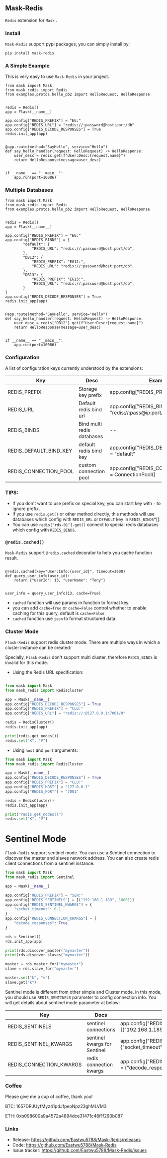 ## Mask-Redis

`Redis` extension for `Mask` .

### Install

`Mask-Redis` support pypi packages, you can simply install by:

```
pip install mask-redis
```

### A Simple Example

This is very easy to use `Mask-Redis` in your project.

```
from mask import Mask
from mask_redis import Redis
from examples.protos.hello_pb2 import HelloRequest, HelloResponse


redis = Redis()
app = Flask(__name__)

app.config["REDIS_PREFIX"] = "EG:"
app.config["REDIS_URL"] = "redis://:password@host:port/db"
app.config["REDIS_DECODE_RESPONSES"] = True
redis.init_app(app)


@app.route(method="SayHello", service="Hello")
def say_hello_handler(request: HelloRequest) -> HelloResponse:
    user_desc = redis.get(f"User:Desc:{request.name}")
    return HelloResponse(message=user_desc)


if __name__ == "__main__":
    app.run(port=10086)
```

### Multiple Databases

```
from mask import Mask
from mask_redis import Redis
from examples.protos.hello_pb2 import HelloRequest, HelloResponse


redis = Redis()
app = Flask(__name__)

app.config["REDIS_PREFIX"] = "EG:"
app.config["REDIS_BINDS"] = {
        "default": {
            "REDIS_URL": "redis://:password@host:port/db",
        },
        "DB12": {
            "REDIS_PREFIX": "EG12:",
            "REDIS_URL": "redis://:password@host:port/db",
        },
        "DB13": {
            "REDIS_PREFIX": "EG13:",
            "REDIS_URL": "redis://:password@host:port/db",
        }
}
app.config["REDIS_DECODE_RESPONSES"] = True
redis.init_app(app)


@app.route(method="SayHello", service="Hello")
def say_hello_handler(request: HelloRequest) -> HelloResponse:
    user_desc = redis["DB12"].get(f"User:Desc:{request.name}")
    return HelloResponse(message=user_desc)


if __name__ == "__main__":
    app.run(port=10086)
```

### Configuration

A list of configuration keys currently understood by the extensions:

| Key  | Desc | Example |
| ---- | ---- |  ---- |
| REDIS_PREFIX | Storage key prefix | app.config["REDIS_PREFIX"] = "EG:" |
| REDIS_URL | Default redis bind url | app.config["REDIS_BINDS"] = "redis://:pass@ip:port/db" |
| REDIS_BINDS | Bind multi redis databases  |  -- |
|REDIS_DEFAULT_BIND_KEY |        default redis bind key       |    app.config["REDIS_DEFAULT_BIND_KEY"] = "default"  |
|REDIS_CONNECTION_POOL   |      custom connection pool       |  app.config["REDIS_CONNECTION_POOL"] = ConnectionPool() |

### TIPS:

* If you don't want to use prefix on special key, you can start key with `-` to ignore prefix.
* If you use `redis.get()` or other method directly, this methods will use databases which config with  `REDIS_URL` or `DEFAULT` key in `REDIS_BINDS`*[]: 
* You can use `redis["rds-01"].get()` connect to special redis databases which config with `REDIS_BINDS`.  


### `@redis.cached()`

`Mask-Redis` support `@redis.cached` decorator to help you cache function result.

```

@redis.cached(key="User:Info:{user_id}", timeout=3600)
def query_user_info(user_id):
    return {"userId": 13, "userName": "Tony"}


user_info = query_user_info(13, cache=True)
``` 

* `cached` function will use params in function to format key.
* you can add `cache=True` or `cache=False` control whether to enable caching for this query, default is `cache=False`
* `cached` function use `json` to format structured data.


### Cluster Mode


`Flask-Redis` support redis cluster mode. There are multiple ways in which a cluster instance can be created:

Specially, `Flask-Redis` don't support multi cluster, therefore `REDIS_BINDS` is invalid for this mode.

* Using the Redis URL specification:

```python

from mask import Mask
from mask_redis import RedisCluster

app = Mask(__name__)
app.config["REDIS_DECODE_RESPONSES"] = True
app.config["REDIS_PREFIX"] = "CLU:"
app.config["REDIS_URL"] = "redis://:@127.0.0.1:7001/0"

redis = RedisCluster()
redis.init_app(app)

print(redis.get_nodes())
redis.set("K", "V")

```

* Using `host` and `port` arguments:

```python
from mask import Mask
from mask_redis import RedisCluster

app = Mask(__name__)
app.config["REDIS_DECODE_RESPONSES"] = True
app.config["REDIS_PREFIX"] = "CLU:"
app.config["REDIS_HOST"] = "127.0.0.1"
app.config["REDIS_PORT"] = "7001"

redis = RedisCluster()
redis.init_app(app)

print("redis.get_nodes()")
redis.set("K", "V")
```


Sentinel Mode
==================

`Flask-Redis` support sentinel mode. You can use a Sentinel connection to discover the master and slaves
network address. You can also create redis client connections from a sentinel instance.

```python
from mask import Mask
from mask_redis import Sentinel

app = Mask(__name__)

app.config["REDIS_PREFIX"] = "SEN:"
app.config["REDIS_SENTINELS"] = [("192.168.1.189", 18001)]
app.config["REDIS_SENTINEL_KWARGS"] = {
    "socket_timeout": 0.1
}
app.config["REDIS_CONNECTION_KWARGS"] = {
    "decode_responses": True
}

rds = Sentinel()
rds.init_app(app)

print(rds.discover_master("mymaster"))
print(rds.discover_slaves("mymaster"))

master = rds.master_for("mymaster")
slave = rds.slave_for("mymaster")

master.set("k", "v")
slave.get("k")
```


Sentinel mode is different from other simple and Cluster mode. in this mode, you should use `REDIS_SENTINELS` parameter
to config connection info. You will get details about sentinel mode parameter at below:

| Key | Docs | Example |
| ---- | ---- | ---- |
|REDIS_SENTINELS|sentinel connections|app.config["REDIS_SENTINELS"] = [("192.168.1.189", 18001)]|
|REDIS_SENTINEL_KWARGS|sentinel kwargs for Sentinel|app.config["REDIS_SENTINEL_KWARGS"] = {"socket_timeout": 0.1}|
|REDIS_CONNECTION_KWARGS|redis connection kwargs|app.config["REDIS_CONNECTION_KWARGS"] = {"decode_responses": True}|


### Coffee

Please give me a cup of coffee, thank you!

BTC: 1657DRJUyfMyz41pdJfpeoNpz23ghMLVM3

ETH: 0xb098600a9a4572a4894dce31471c46f1f290b087

### Links

* Release: https://github.com/Eastwu5788/Mask-Redis/releases
* Code: https://github.com/Eastwu5788/Mask-Redis
* Issue tracker: https://github.com/Eastwu5788/Mask-Redis/issues

